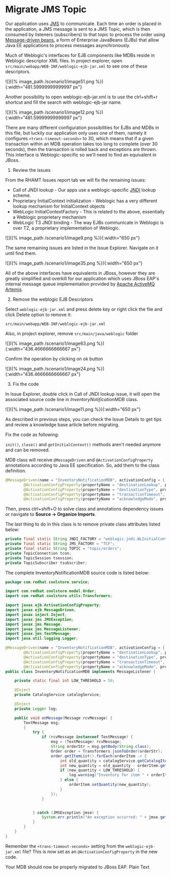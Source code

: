 # Migrate JMS Topic

Our application uses [JMS](https://en.wikipedia.org/wiki/Java_Message_Service) to communicate. Each time an order is placed in the application, a JMS message is sent to a JMS Topic, which is then consumed by listeners \(subscribers\) to that topic to process the order using [Message-driven beans](https://docs.oracle.com/javaee/6/tutorial/doc/gipko.html), a form of Enterprise JavaBeans \(EJBs\) that allow Java EE applications to process messages asynchronously.

Much of Weblogic's interfaces for EJB components like MDBs reside in Weblogic descriptor XML files. In project explorer, open `src/main/webapp/WEB-INF/weblogic-ejb-jar.xml` to see one of these descriptors.

![]({% image_path /scenario1/image51.png %}){:width="481.59999999999997 px"}

Another possibility to open weblogic-ejb-jar.xml is to use the ctrl+shift+r shortcut and fill the search with weblogic-ejb-jar name.

![]({% image_path /scenario1/image12.png %}){:width="481.59999999999997 px"}

There are many different configuration possibilities for EJBs and MDBs in this file, but luckily our application only uses one of them, namely it configures `<trans-timeout-seconds>` to 30, which means that if a given transaction within an MDB operation takes too long to complete \(over 30 seconds\), then the transaction is rolled back and exceptions are thrown. This interface is Weblogic-specific so we'll need to find an equivalent in JBoss.  


1. Review the issues

From the RHAMT Issues report tab we will fix the remaining issues:

* Call of JNDI lookup - Our apps use a weblogic-specific [JNDI](https://en.wikipedia.org/wiki/Java_Naming_and_Directory_Interface) lookup scheme.
* Proprietary InitialContext initialization - Weblogic has a very different lookup mechanism for InitialContext objects
* WebLogic InitialContextFactory - This is related to the above, essentially a Weblogic proprietary mechanism
* WebLogic T3 JNDI binding - The way EJBs communicate in Weblogic is over T2, a proprietary implementation of Weblogic.

![]({% image_path /scenario1/image9.png %}){:width="650 px"}

The same remaining issues are listed in the Issue Explorer. Navigate on it until find them.

![]({% image_path /scenario1/image35.png %}){:width="650 px"}

All of the above interfaces have equivalents in JBoss, however they are greatly simplified and overkill for our application which uses JBoss EAP's internal message queue implementation provided by [Apache ActiveMQ Artemis](https://activemq.apache.org/artemis/).

2. Remove the weblogic EJB Descriptors

Select `weblogic-ejb-jar.xml` and press delete key or right click the file and click Delete option to remove it:

`src/main/webapp/WEB-INF/weblogic-ejb-jar.xml`

Also, in project explorer, remove `src/main/java/weblogic` folder

![]({% image_path /scenario1/image63.png %}){:width="436.4666666666667 px"}

Confirm the operation by clicking on ok button

![]({% image_path /scenario1/image24.png %}){:width="436.4666666666667 px"}

3. Fix the code

In Issue Explorer, double click in Call of JNDI lookup issue, it will open the associated source code line in _InventoryNotificationMDB_ class.

![]({% image_path /scenario1/image11.png %}){:width="650 px"}

As described in previous steps, you can check the Issue Details to get tips and review a knowledge base article before migrating.

Fix the code as following:

`init()`, `close()` and `getInitialContext()` methods aren't needed anymore and can be removed.

MDB class will receive `@MessageDriven` and `@ActivationConfigProperty` annotations according to Java EE specification. So, add them to the class definition.

~~~java
@MessageDriven(name = "InventoryNotificationMDB", activationConfig = {
        @ActivationConfigProperty(propertyName = "destinationLookup", propertyValue = "topic/orders"),
        @ActivationConfigProperty(propertyName = "destinationType", propertyValue = "javax.jms.Topic"),
        @ActivationConfigProperty(propertyName = "transactionTimeout", propertyValue = "30"),
        @ActivationConfigProperty(propertyName = "acknowledgeMode", propertyValue = "Auto-acknowledge")})
~~~

Then, press ctrl+shift+O to solve class and annotations dependency issues or navigate to **Source → Organize Imports**.

The last thing to do in this class is to remove private class attributes listed below:

~~~java
private final static String JNDI_FACTORY = "weblogic.jndi.WLInitialContextFactory";
private final static String JMS_FACTORY = "TCF";
private final static String TOPIC = "topic/orders";
private TopicConnection tcon;
private TopicSession tsession;
private TopicSubscriber tsubscriber;

~~~

The complete InventoryNotificationMDB source code is listed below:  


~~~java
package com.redhat.coolstore.service;

import com.redhat.coolstore.model.Order;
import com.redhat.coolstore.utils.Transformers;

import javax.ejb.ActivationConfigProperty;
import javax.ejb.MessageDriven;
import javax.inject.Inject;
import javax.jms.JMSException;
import javax.jms.Message;
import javax.jms.MessageListener;
import javax.jms.TextMessage;
import java.util.logging.Logger;

@MessageDriven(name = "InventoryNotificationMDB", activationConfig = {
        @ActivationConfigProperty(propertyName = "destinationLookup", propertyValue = "topic/orders"),
        @ActivationConfigProperty(propertyName = "destinationType", propertyValue = "javax.jms.Topic"),
        @ActivationConfigProperty(propertyName = "transactionTimeout", propertyValue = "30"),
        @ActivationConfigProperty(propertyName = "acknowledgeMode", propertyValue = "Auto-acknowledge")})
public class InventoryNotificationMDB implements MessageListener {

    private static final int LOW_THRESHOLD = 50;

    @Inject
    private CatalogService catalogService;

    @Inject
    private Logger log;

    public void onMessage(Message rcvMessage) {
        TextMessage msg;
        {
            try {
                if (rcvMessage instanceof TextMessage) {
                    msg = (TextMessage) rcvMessage;
                    String orderStr = msg.getBody(String.class);
                    Order order = Transformers.jsonToOrder(orderStr);
                    order.getItemList().forEach(orderItem -> {
                        int old_quantity = catalogService.getCatalogItemById(orderItem.getProductId()).getInventory().getQuantity();
                        int new_quantity = old_quantity - orderItem.getQuantity();
                        if (new_quantity < LOW_THRESHOLD) {
                            log.warning("Inventory for item " + orderItem.getProductId() + " is below threshold (" + LOW_THRESHOLD + "), contact supplier!");
                        } else {
                            orderItem.setQuantity(new_quantity);
                        }
                    });
                }


            } catch (JMSException jmse) {
                System.err.println("An exception occurred: " + jmse.getMessage());
            }
        }
    }
}
~~~

Remember the `<trans-timeout-seconds>` setting from the `weblogic-ejb-jar.xml` file? This is now set as an `@ActivationConfigProperty` in the new code.

Your MDB should now be properly migrated to JBoss EAP. Plain Text 

